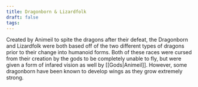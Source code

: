 ```yaml
---
title: Dragonborn & Lizardfolk
draft: false
tags:
---
```

 Created by Animeil to spite the dragons after their defeat, the Dragonborn and Lizardfolk were both based off of the two different types of dragons prior to their change into humanoid forms. Both of these races were cursed from their creation by the gods to be completely unable to fly, but were given a form of infared vision as well by [[Gods|Animeil]]. However, some dragonborn have been known to develop wings as they grow extremely strong.